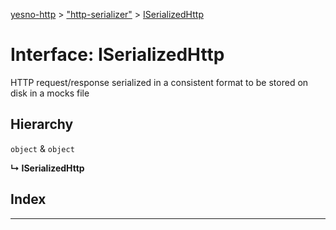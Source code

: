 [yesno-http](../README.md) > ["http-serializer"](../modules/_http_serializer_.md) > [ISerializedHttp](../interfaces/_http_serializer_.iserializedhttp.md)

# Interface: ISerializedHttp

HTTP request/response serialized in a consistent format to be stored on disk in a mocks file

## Hierarchy

  `object` & `object`

**↳ ISerializedHttp**

## Index

---

